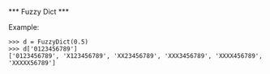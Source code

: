 *** Fuzzy Dict ***

Example:

    >>> d = FuzzyDict(0.5)
    >>> d['0123456789']
    ['0123456789', 'X123456789', 'XX23456789', 'XXX3456789', 'XXXX456789', 'XXXXX56789']
